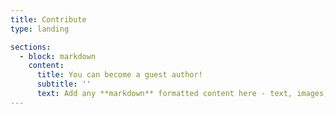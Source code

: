 ```yaml
---
title: Contribute
type: landing

sections:
  - block: markdown
    content:
      title: You can become a guest author!
      subtitle: ''
      text: Add any **markdown** formatted content here - text, images, videos, galleries - and even HTML code!
---
```

